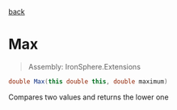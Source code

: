 ﻿

[back](/IronSphere.Extensions/types/DoubleExtension)

# Max

> Assembly: IronSphere.Extensions

```csharp
double Max(this double this, double maximum)
```

Compares two values and returns the lower one

 